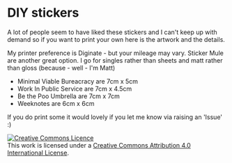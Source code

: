 # DIY stickers

A lot of people seem to have liked these stickers and I can't keep up with demand so if you want to print your own here is the artwork and the details.

My printer preference is Diginate - but your mileage may vary. Sticker Mule are another great option. I go for singles rather than sheets and matt rather than gloss (because - well - I'm Matt)

- Minimal Viable Bureacracy are 7cm x 5cm 
- Work In Public Service are 7cm x 4.5cm
- Be the Poo Umbrella are 7cm x 7cm
- Weeknotes are 6cm x 6cm

If you do print some it would lovely if you let me know via raising an 'Issue' :)


<a rel="license" href="http://creativecommons.org/licenses/by/4.0/"><img alt="Creative Commons Licence" style="border-width:0" src="https://i.creativecommons.org/l/by/4.0/88x31.png" /></a><br />This work is licensed under a <a rel="license" href="http://creativecommons.org/licenses/by/4.0/">Creative Commons Attribution 4.0 International License</a>.






